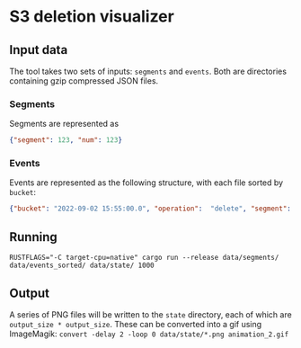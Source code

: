 # S3 deletion visualizer

## Input data

The tool takes two sets of inputs: `segments` and `events`. Both are directories containing gzip compressed JSON files.

### Segments

Segments are represented as 

```json
{"segment": 123, "num": 123}
```

### Events

Events are represented as the following structure, with each file sorted by `bucket`:

```json
{"bucket": "2022-09-02 15:55:00.0", "operation":  "delete", "segment": 123, "items":  [1, 2, 3]}
```

## Running

```shell
RUSTFLAGS="-C target-cpu=native" cargo run --release data/segments/ data/events_sorted/ data/state/ 1000
```

## Output

A series of PNG files will be written to the `state` directory, each of which are `output_size * output_size`. These 
can be converted into a gif using ImageMagik: `convert -delay 2 -loop 0 data/state/*.png animation_2.gif`
